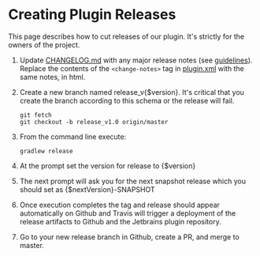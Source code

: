 # Creating Plugin Releases

This page describes how to cut releases of our plugin. It's strictly for the owners of the project.

1. Update [CHANGELOG.md](https://github.com/GoogleCloudPlatform/google-cloud-intellij/blob/master/CHANGELOG.md) with any major release notes (see [guidelines](http://keepachangelog.com/en/0.3.0/)). Replace the contents of the `<change-notes>` tag in [plugin.xml](https://github.com/GoogleCloudPlatform/google-cloud-intellij/blob/master/google-cloud-tools-plugin/resources/META-INF/plugin.xml) with the same notes, in html.
1. Create a new branch named release_v{$version}.  It's critical that you create the branch according to this schema or the release will fail.

    ```
    git fetch
    git checkout -b release_v1.0 origin/master
    ```

1. From the command line execute:
    
    ```
    gradlew release
    ```
    
1. At the prompt set the version for release to {$version}
1. The next prompt will ask you for the next snapshot release which you should set as {$nextVersion}-SNAPSHOT
1. Once execution completes the tag and release should appear automatically on Github and Travis will trigger a deployment of the release artifacts to Github and the Jetbrains plugin repository.
1. Go to your new release branch in Github, create a PR, and merge to master.
